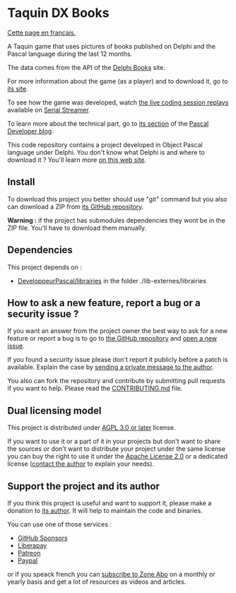 # Taquin DX Books

[Cette page en français.](LISEZMOI.md)

A Taquin game that uses pictures of books published on Delphi and the Pascal language during the last 12 months.

The data comes from the API of the [Delphi Books](https://delphi-books.com) site.

For more information about the game (as a player) and to download it, go to [its site](https://taquindxbooks.gamolf.fr/).

To see how the game was developed, watch [the live coding session replays](https://serialstreameur.fr/jv-taquin-dx-books.php) available on [Serial Streamer](https://serialstreameur.fr/).

To learn more about the technical part, go to [its section](https://developpeur-pascal.fr/taquin-dx-books.html) of the [Pascal Developer blog](https://developpeur-pascal.fr/).

This code repository contains a project developed in Object Pascal language under Delphi. You don't know what Delphi is and where to download it ? You'll learn more [on this web site](https://delphi-resources.developpeur-pascal.fr/).

## Install

To download this project you better should use "git" command but you also can download a ZIP from [its GitHub repository](https://github.com/DeveloppeurPascal/TaquinDXBooks).

**Warning :** if the project has submodules dependencies they wont be in the ZIP file. You'll have to download them manually.

## Dependencies

This project depends on :

* [DeveloppeurPascal/librairies](https://github.com/DeveloppeurPascal/librairies) in the folder ./lib-externes/librairies

## How to ask a new feature, report a bug or a security issue ?

If you want an answer from the project owner the best way to ask for a new feature or report a bug is to go to [the GitHub repository](https://github.com/DeveloppeurPascal/TaquinDXBooks) and [open a new issue](https://github.com/DeveloppeurPascal/TaquinDXBooks/issues).

If you found a security issue please don't report it publicly before a patch is available. Explain the case by [sending a private message to the author](https://developpeur-pascal.fr/nous-contacter.php).

You also can fork the repository and contribute by submitting pull requests if you want to help. Please read the [CONTRIBUTING.md](CONTRIBUTING.md) file.

## Dual licensing model

This project is distributed under [AGPL 3.0 or later](https://choosealicense.com/licenses/agpl-3.0/) license.

If you want to use it or a part of it in your projects but don't want to share the sources or don't want to distribute your project under the same license you can buy the right to use it under the [Apache License 2.0](https://choosealicense.com/licenses/apache-2.0/) or a dedicated license ([contact the author](https://developpeur-pascal.fr/nous-contacter.php) to explain your needs).

## Support the project and its author

If you think this project is useful and want to support it, please make a donation to [its author](https://github.com/DeveloppeurPascal). It will help to maintain the code and binaries.

You can use one of those services :

* [GitHub Sponsors](https://github.com/sponsors/DeveloppeurPascal)
* [Liberapay](https://liberapay.com/PatrickPremartin)
* [Patreon](https://www.patreon.com/patrickpremartin)
* [Paypal](https://www.paypal.com/paypalme/patrickpremartin)

or if you speack french you can [subscribe to Zone Abo](https://zone-abo.fr/nos-abonnements.php) on a monthly or yearly basis and get a lot of resources as videos and articles.
